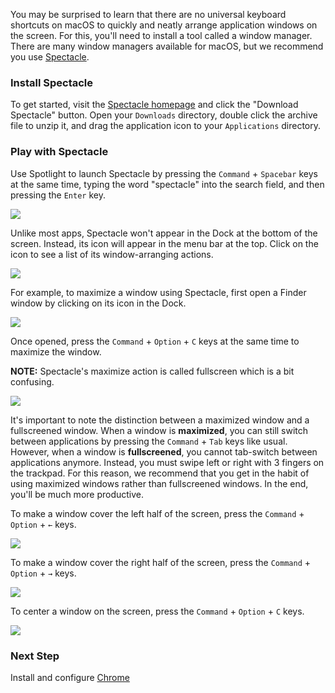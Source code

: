 You may be surprised to learn that there are no universal keyboard shortcuts on macOS to quickly and neatly arrange application windows on the screen. For this, you'll need to install a tool called a window manager. There are many window managers available for macOS, but we recommend you use [Spectacle](https://www.spectacleapp.com/).

### Install Spectacle

To get started, visit the [Spectacle homepage](https://www.spectacleapp.com/) and click the "Download Spectacle" button. Open your `Downloads` directory, double click the archive file to unzip it, and drag the application icon to your `Applications` directory.

### Play with Spectacle

Use Spotlight to launch Spectacle by pressing the `Command` + `Spacebar` keys at the same time, typing the word "spectacle" into the search field, and then pressing the `Enter` key.

![](https://students-gschool-production.s3.amazonaws.com/uploads/asset/file/427/Screen_Shot_2016-10-31_at_6.42.43_AM.png)

Unlike most apps, Spectacle won't appear in the Dock at the bottom of the screen. Instead, its icon will appear in the menu bar at the top. Click on the icon to see a list of its window-arranging actions.

![](https://students-gschool-production.s3.amazonaws.com/uploads/asset/file/434/Screen_Shot_2016-10-31_at_7.07.29_AM.png)

For example, to maximize a window using Spectacle, first open a Finder window by clicking on its icon in the Dock.

![](https://students-gschool-production.s3.amazonaws.com/uploads/asset/file/430/Screen_Shot_2016-10-31_at_6.51.59_AM.png)

Once opened, press the `Command` + `Option` + `C` keys at the same time to maximize the window.

**NOTE:** Spectacle's maximize action is called fullscreen which is a bit confusing.

![](https://students-gschool-production.s3.amazonaws.com/uploads/asset/file/429/Screen_Shot_2016-10-31_at_6.44.01_AM.png)

It's important to note the distinction between a maximized window and a  fullscreened window. When a window is **maximized**, you can still switch between applications by pressing the `Command` + `Tab` keys like usual. However, when a window is **fullscreened**, you cannot tab-switch between applications anymore. Instead, you must swipe left or right with 3 fingers on the trackpad. For this reason, we recommend that you get in the habit of using maximized windows rather than fullscreened windows. In the end, you'll be much more productive.

To make a window cover the left half of the screen, press the `Command` + `Option` + `←` keys.

![](https://students-gschool-production.s3.amazonaws.com/uploads/asset/file/431/Screen_Shot_2016-10-31_at_6.59.27_AM.png)

To make a window cover the right half of the screen, press the `Command` + `Option` + `→` keys.

![](https://students-gschool-production.s3.amazonaws.com/uploads/asset/file/432/Screen_Shot_2016-10-31_at_6.59.31_AM.png)

To center a window on the screen, press the `Command` + `Option` + `C` keys.

![](https://students-gschool-production.s3.amazonaws.com/uploads/asset/file/435/Screen_Shot_2016-10-31_at_7.07.43_AM.png)

### Next Step

Install and configure [Chrome](Chrome.md)
